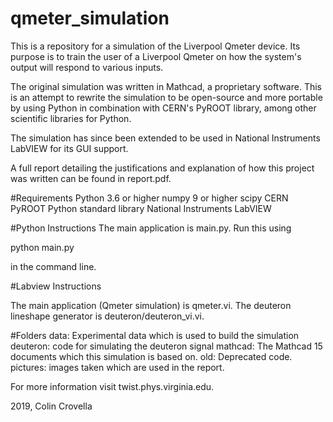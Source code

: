 # qmeter_simulation

This is a repository for a simulation of the Liverpool Qmeter device. Its purpose is to train the user of a Liverpool Qmeter on how the system's output will respond to various inputs.

The original simulation was written in Mathcad, a proprietary software. This is an attempt to rewrite the simulation to be open-source and more portable by using Python in combination with CERN's PyROOT library, among other scientific libraries for Python.

The simulation has since been extended to be used in National Instruments LabVIEW for its GUI support.

A full report detailing the justifications and explanation of how this project was written can be found in report.pdf.

#Requirements
Python 3.6 or higher
numpy 9 or higher
scipy 
CERN PyROOT
Python standard library
National Instruments LabVIEW

#Python Instructions
The main application is main.py. Run this using

python main.py

in the command line.

#Labview Instructions

The main application (Qmeter simulation) is qmeter.vi. The deuteron lineshape generator is deuteron/deuteron_vi.vi.

#Folders
data: Experimental data which is used to build the simulation
deuteron: code for simulating the deuteron signal
mathcad: The Mathcad 15 documents which this simulation is based on.
old: Deprecated code.
pictures: images taken which are used in the report.

For more information visit twist.phys.virginia.edu.

2019, Colin Crovella
